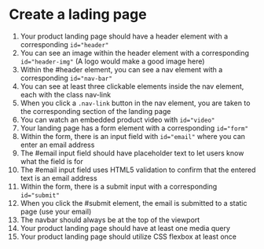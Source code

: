 # Create a lading page


1. Your product landing page should have a header element with a corresponding `id="header"`
2. You can see an image within the header element with a corresponding `id="header-img"` (A logo would make a good image here)
3. Within the #header element, you can see a nav element with a corresponding `id="nav-bar"`
4. You can see at least three clickable elements inside the nav element, each with the class nav-link
5. When you click a `.nav-link` button in the nav element, you are taken to the corresponding section of the landing page
6. You can watch an embedded product video with `id="video"`
7. Your landing page has a form element with a corresponding `id="form"`
8. Within the form, there is an input field with `id="email"` where you can enter an email address
9. The #email input field should have placeholder text to let users know what the field is for
10. The #email input field uses HTML5 validation to confirm that the entered text is an email address
11. Within the form, there is a submit input with a corresponding `id="submit"`
12. When you click the #submit element, the email is submitted to a static page (use your email)
13. The navbar should always be at the top of the viewport
14. Your product landing page should have at least one media query
15. Your product landing page should utilize CSS flexbox at least once

